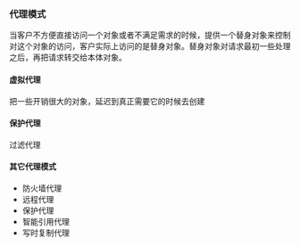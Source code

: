 ### 代理模式
当客户不方便直接访问一个对象或者不满足需求的时候，提供一个替身对象来控制对这个对象的访问，客户实际上访问的是替身对象。替身对象对请求最初一些处理之后，再把请求转交给本体对象。

#### 虚拟代理
把一些开销很大的对象，延迟到真正需要它的时候去创建

#### 保护代理
过滤代理

#### 其它代理模式
- 防火墙代理
- 远程代理
- 保护代理
- 智能引用代理
- 写时复制代理
